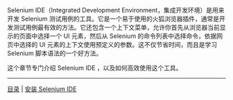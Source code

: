 Selenium IDE（Integrated Development Environment，集成开发环境）是用来开发 Selenium 测试用例的工具。它是一个易于使用的火狐浏览器插件，通常是开发测试用例最有效的方法。它还包含一个上下文菜单，允许你首先从浏览器当前显示的页面中选择一个 UI 元素，然后从 Selenium 的命令列表中选择命令，依据网页中选择的 UI 元素的上下文使用预定义的参数。这不仅节省时间，而且是学习 Selenium 脚本语法的一个好方法。

这个章节专门介绍 Selenium IDE ，以及如何高效使用这个工具。

---
[目录](README.md) | [安装 Selenium IDE](Install.md)

